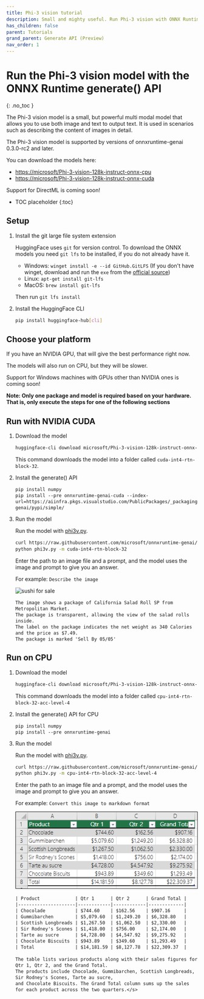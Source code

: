 ```yaml
---
title: Phi-3 vision tutorial
description: Small and mighty useful. Run Phi-3 vision with ONNX Runtime.
has_children: false
parent: Tutorials
grand_parent: Generate API (Preview)
nav_order: 1
---
```


# Run the Phi-3 vision model with the ONNX Runtime generate() API
{: .no_toc }

The Phi-3 vision model is a small, but powerful multi modal model that allows you to use both image and text to output text. It is used in scenarios such as describing the content of images in detail.

The Phi-3 vision model is supported by versions of onnxruntime-genai 0.3.0-rc2 and later.

You can download the models here:

* [https://microsoft/Phi-3-vision-128k-instruct-onnx-cpu](https://microsoft/Phi-3-vision-128k-instruct-onnx-cpu)
* [https://microsoft/Phi-3-vision-128k-instruct-onnx-cuda](https://microsoft/Phi-3-vision-128k-instruct-onnx-cuda)

Support for DirectML is coming soon!

* TOC placeholder
{:toc}

## Setup

1. Install the git large file system extension

   HuggingFace uses `git` for version control. To download the ONNX models you need `git lfs` to be installed, if you do not already have it.

   * Windows: `winget install -e --id GitHub.GitLFS` (If you don't have winget, download and run the `exe` from the [official source](https://docs.github.com/en/repositories/working-with-files/managing-large-files/installing-git-large-file-storage?platform=windows))
   * Linux: `apt-get install git-lfs`
   * MacOS: `brew install git-lfs`

   Then run `git lfs install`

2. Install the HuggingFace CLI

   ```bash
   pip install huggingface-hub[cli]
   ```

## Choose your platform

If you have an NVIDIA GPU, that will give the best performance right now.

The models will also run on CPU, but they will be slower.

Support for Windows machines with GPUs other than NVIDIA ones is coming soon!
 
**Note: Only one package and model is required based on your hardware. That is, only execute the steps for one of the following sections**

## Run with NVIDIA CUDA

1. Download the model

   ```bash
   huggingface-cli download microsoft/Phi-3-vision-128k-instruct-onnx-cuda --include cuda-int4-rtn-block-32/* --local-dir .
   ```
   This command downloads the model into a folder called `cuda-int4-rtn-block-32`.

2. Install the generate() API

   ```
   pip install numpy
   pip install --pre onnxruntime-genai-cuda --index-url=https://aiinfra.pkgs.visualstudio.com/PublicPackages/_packaging/onnxruntime-genai/pypi/simple/
   ```

3. Run the model

   Run the model with [phi3v.py](https://github.com/microsoft/onnxruntime-genai/blob/main/examples/python/phi3v.py).

   ```bash
   curl https://raw.githubusercontent.com/microsoft/onnxruntime-genai/main/examples/python/phi3v.py -o phi3v.py
   python phi3v.py -m cuda-int4-rtn-block-32 
   ```

   Enter the path to an image file and a prompt, and the model uses the image and prompt to give you an answer.

   For example: `Describe the image`

   ![sushi for sale](sushi.png)

   ```
   The image shows a package of California Salad Roll SP from Metropolitan Market.
   The package is transparent, allowing the view of the salad rolls inside.
   The label on the package indicates the net weight as 340 Calories and the price as $7.49.
   The package is marked 'Sell By 05/05'
   ```

## Run on CPU

1. Download the model

   ```bash
   huggingface-cli download microsoft/Phi-3-vision-128k-instruct-onnx-cpu --include cpu-int4-rtn-block-32-acc-level-4/* --local-dir .
   ```

   This command downloads the model into a folder called `cpu-int4-rtn-block-32-acc-level-4`

2. Install the generate() API for CPU
   
   ```
   pip install numpy
   pip install --pre onnxruntime-genai
   ```

3. Run the model

   Run the model with [phi3v.py](https://github.com/microsoft/onnxruntime-genai/blob/main/examples/python/phi3v.py).

   ```bash
   curl https://raw.githubusercontent.com/microsoft/onnxruntime-genai/main/examples/python/phi3v.py -o phi3v.py
   python phi3v.py -m cpu-int4-rtn-block-32-acc-level-4
   ```

   Enter the path to an image file and a prompt, and the model uses the image and prompt to give you an answer.

   For example: `Convert this image to markdown format`

   ![Excel table with cookie sales figures](table.png)

   ```
   | Product             | Qtr 1      | Qtr 2      | Grand Total |
   |---------------------|------------|------------|-------------|
   | Chocolade           | $744.60    | $162.56    | $907.16     |
   | Gummibarchen        | $5,079.60  | $1,249.20  | $6,328.80   |
   | Scottish Longbreads | $1,267.50  | $1,062.50  | $2,330.00   |
   | Sir Rodney's Scones | $1,418.00  | $756.00    | $2,174.00   |
   | Tarte au sucre      | $4,728.00  | $4,547.92  | $9,275.92   |
   | Chocolate Biscuits  | $943.89    | $349.60    | $1,293.49   |
   | Total               | $14,181.59 | $8,127.78  | $22,309.37  |

   The table lists various products along with their sales figures for Qtr 1, Qtr 2, and the Grand Total.
   The products include Chocolade, Gummibarchen, Scottish Longbreads, Sir Rodney's Scones, Tarte au sucre,
   and Chocolate Biscuits. The Grand Total column sums up the sales for each product across the two quarters.</s>
   ```
